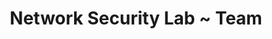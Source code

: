 ---
layout: people
title: "Network Security Lab ~ Team"
research_group: "Research Group"
principal_investigator: "Principal Investigator"
phd_students: "PhD Students"
external_collaborators: "External Collaborators"
graduate_students: "Graduate Students"
alumni: "Alumni"
---